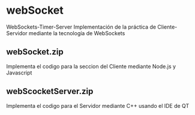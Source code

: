 # webSocket
WebSockets-Timer-Server
Implementación de la práctica de Cliente-Servidor mediante la tecnología de WebSockets


## webSocket.zip
Implementa el codigo para la seccion del Cliente mediante Node.js y Javascript

## webScocketServer.zip  
Implementa el codigo para el Servidor mediante C++ usando el IDE de QT
